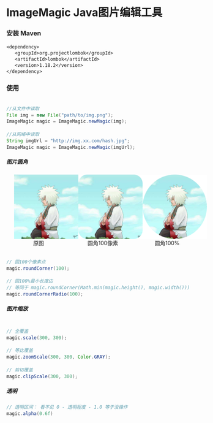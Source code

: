 # ImageMagic Java图片编辑工具

### 安装 Maven

```
<dependency>
   <groupId>org.projectlombok</groupId>
   <artifactId>lombok</artifactId>
   <version>1.18.2</version>
</dependency>
```

### 使用

```java

//从文件中读取
File img = new File("path/to/img.png");
ImageMagic magic = ImageMagic.newMagic(img);

//从网络中读取
String imgUrl = "http://img.xx.com/hash.jpg";
ImageMagic magic = ImageMagic.newMagic(imgUrl);


```

##### 图片圆角
<div align=center style="display: flex;flex-direction: row">
    <div align=center>
        <img src="./src/test/resources/avatar.jpg" style="display: block; width=160px; margin: 0 20px">
        <label>原图</label>
    </div>
    <div align=center>
        <img src="./src/test/resources/avatar_round_100.jpg" style="display: block; width=160px; margin: 0 20px">
        <label>圆角100像素</label>
    </div>
    <div align=center>
        <img src="./src/test/resources/avatar_round_circle.jpg" style="display: block; width=160px; margin: 0 20px">
        <label>圆角100%</label>
    </div>
</div>



```java

// 圆100个像素点
magic.roundCorner(100); 

// 圆100%最小长度边
// 等同于 magic.roundCorner(Math.min(magic.height(), magic.width()))
magic.roundCornerRadio(100);

```

##### 图片缩放

```java

// 全覆盖
magic.scale(300, 300);

// 等比覆盖
magic.zoomScale(300, 300, Color.GRAY);

// 剪切覆盖
magic.clipScale(300, 300);

```

##### 透明

```java
// 透明区间： 看不见 0 - 透明程度 - 1.0 等于没操作
magic.alpha(0.6f)

```